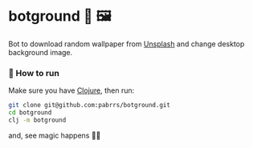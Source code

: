 # botground 🤖 🖼️
Bot to download random wallpaper from [Unsplash](https://unsplash.com) and change desktop background image.

### 🧪 How to run 
Make sure you have [Clojure](https://clojure.org/guides/getting_started), then run:

```sh
git clone git@github.com:pabrrs/botground.git
cd botground
clj -m botground
```

and, see magic happens 🧝‍♀️
